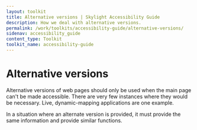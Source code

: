 ```yaml
---
layout: toolkit
title: Alternative versions | Skylight Accessibility Guide
description: How we deal with alternative versions.
permalink: /work/toolkits/accessibility-guide/alternative-versions/
sidenav: accessibility_guide
content_type: Toolkit
toolkit_name: accessibility-guide
---
```


# Alternative versions

Alternative versions of web pages should only be used when the main page can't be made accessible. There are very few instances where they would be necessary. Live, dynamic-mapping applications are one example.

In a situation where an alternate version is provided, it must provide the same information and provide similar functions.
